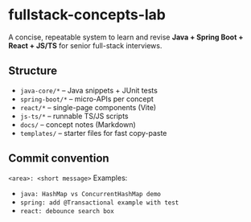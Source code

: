 # fullstack-concepts-lab

A concise, repeatable system to learn and revise **Java + Spring Boot + React + JS/TS** for senior full-stack interviews.

## Structure
- `java-core/*` – Java snippets + JUnit tests
- `spring-boot/*` – micro-APIs per concept
- `react/*` – single-page components (Vite)
- `js-ts/*` – runnable TS/JS scripts
- `docs/` – concept notes (Markdown)
- `templates/` – starter files for fast copy-paste

## Commit convention
`<area>: <short message>`
Examples:
- `java: HashMap vs ConcurrentHashMap demo`
- `spring: add @Transactional example with test`
- `react: debounce search box`
